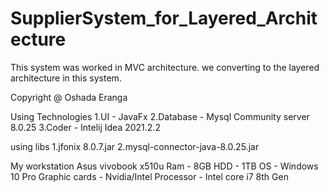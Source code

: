 # SupplierSystem_for_Layered_Architecture
This system was worked in MVC architecture. we converting to the layered architecture in this system.

Copyright @ Oshada Eranga

Using Technologies
1.UI - JavaFx
2.Database - Mysql Community server 8.0.25
3.Coder - Intelij Idea 2021.2.2

using libs
1.jfonix 8.0.7.jar
2.mysql-connector-java-8.0.25.jar

My workstation
Asus vivobook x510u
Ram - 8GB
HDD - 1TB
OS - Windows 10 Pro
Graphic cards - Nvidia/Intel
Processor - Intel core i7 8th Gen
